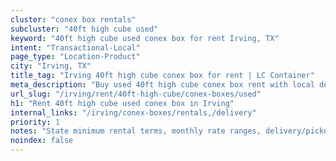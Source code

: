 ```yaml
---
cluster: "conex box rentals"
subcluster: "40ft high cube used"
keyword: "40ft high cube used conex box for rent Irving, TX"
intent: "Transactional-Local"
page_type: "Location-Product"
city: "Irving, TX"
title_tag: "Irving 40ft high cube conex box for rent | LC Container"
meta_description: "Buy used 40ft high cube conex box rent with local delivery in Irving, TX. LC Container — local Since 2003. Request a fast quote today."
url_slug: "/irving/rent/40ft-high-cube/conex-boxes/used"
h1: "Rent 40ft high cube used conex box in Irving"
internal_links: "/irving/conex-boxes/rentals,/delivery"
priority: 1
notes: "State minimum rental terms, monthly rate ranges, delivery/pickup fees, service area."
noindex: false
---
```


<!-- TODO: Add unique city/inventory copy, images, and internal links here. -->
